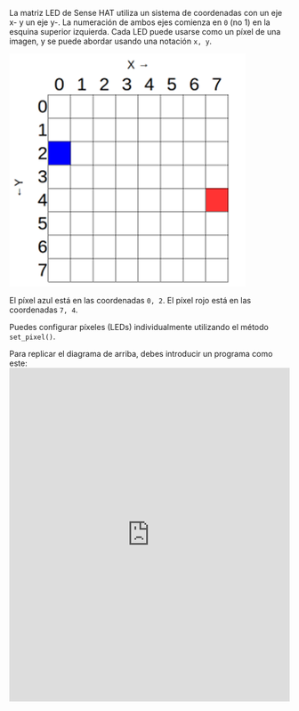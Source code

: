 La matriz LED de Sense HAT utiliza un sistema de coordenadas con un eje x- y un eje y-. La numeración de ambos ejes comienza en `0` (no 1) en la esquina superior izquierda. Cada LED puede usarse como un píxel de una imagen, y se puede abordar usando una notación `x, y`.

![Coordenadas](images/coordinates.png)

El píxel azul está en las coordenadas `0, 2`. El píxel rojo está en las coordenadas `7, 4`.

Puedes configurar píxeles (LEDs) individualmente utilizando el método `set_pixel()`.

Para replicar el diagrama de arriba, debes introducir un programa como este: <iframe src="https://trinket.io/embed/python/c57565feac" width="100%" height="600" frameborder="0" marginwidth="0" marginheight="0" allowfullscreen mark="crwd-mark"></iframe>
